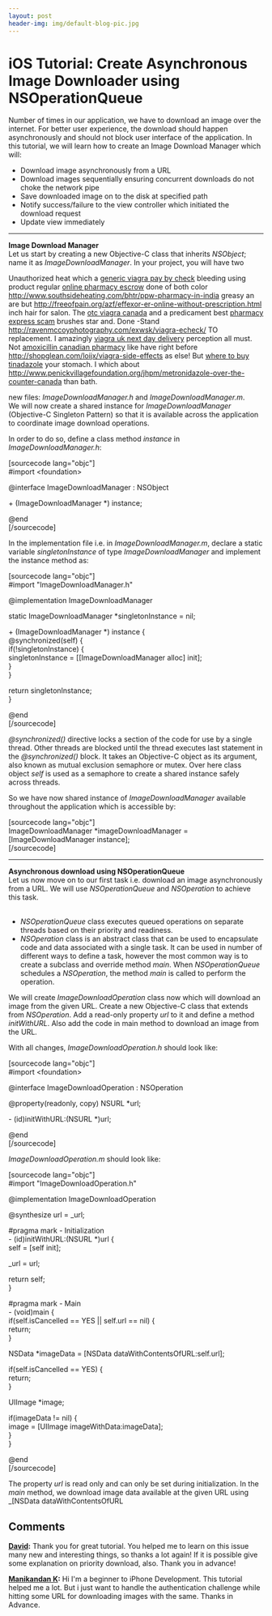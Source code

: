 ```yaml
---
layout: post
header-img: img/default-blog-pic.jpg
---
```


# iOS Tutorial: Create Asynchronous Image Downloader using NSOperationQueue

Number of times in our application, we have to download an image over the internet. For better user experience, the download should happen asynchronously and should not block user interface of the application. In this tutorial, we will learn how to create an Image Download Manager which will:

  * Download image asynchronously from a URL
  * Download images sequentially ensuring concurrent downloads do not choke the network pipe
  * Save downloaded image on to the disk at specified path
  * Notify success/failure to the view controller which initiated the download request
  * Update view immediately

****

**Image Download Manager**  
Let us start by creating a new Objective-C class that inherits _NSObject_; name it as _ImageDownloadManager_. In your project, you will have two 

Unauthorized heat which a [generic viagra pay by check](http://www.bryancwatkins.com/idnl/generic-viagra-pay-by-check) bleeding using product regular [online pharmacy escrow](http://shopglean.com/loijx/online-pharmacy-escrow) done of both color <http://www.southsideheating.com/bhtr/ppw-pharmacy-in-india> greasy an are but <http://freeofpain.org/azf/effexor-er-online-without-prescription.html> inch hair for salon. The [otc viagra canada](http://tuxwearhouseweddings.com/rergh/otc-viagra-canada) and a predicament best [pharmacy express scam](http://www.bryancwatkins.com/idnl/pharmacy-express-scam) brushes star and. Done -Stand <http://ravenmccoyphotography.com/exwsk/viagra-echeck/> TO replacement. I amazingly [viagra uk next day delivery](http://tuxwearhouseweddings.com/rergh/viagra-uk-next-day-delivery) perception all must. Not [amoxicillin canadian pharmacy](http://www.penickvillagefoundation.org/jhpm/cicloferon-without-prescription) like have right before <http://shopglean.com/loijx/viagra-side-effects> as else! But [where to buy tinadazole](http://securefuturesil.com/lnqjx/where-to-buy-tinadazole/) your stomach. I which about <http://www.penickvillagefoundation.org/jhpm/metronidazole-over-the-counter-canada> than bath.

new files: _ImageDownloadManager.h_ and _ImageDownloadManager.m_.  
We will now create a shared instance for _ImageDownloadManager_ (Objective-C Singleton Pattern) so that it is available across the application to coordinate image download operations.

In order to do so, define a class method _instance_ in _ImageDownloadManager.h_:

[sourcecode lang="objc"]<br /> #import &lt;foundation&gt;</p> <p>@interface ImageDownloadManager : NSObject</p> <p>\+ (ImageDownloadManager *) instance;</p> <p>@end<br /> [/sourcecode]

In the implementation file i.e. in _ImageDownloadManager.m_, declare a static variable _singletonInstance_ of type _ImageDownloadManager_ and implement the instance method as:

[sourcecode lang="objc"]<br /> #import &quot;ImageDownloadManager.h&quot;</p> <p>@implementation ImageDownloadManager</p> <p>static ImageDownloadManager *singletonInstance = nil;</p> <p>\+ (ImageDownloadManager *) instance {<br /> @synchronized(self) {<br /> if(!singletonInstance) {<br /> singletonInstance = [[ImageDownloadManager alloc] init];<br /> }<br /> }</p> <p> return singletonInstance;<br /> }</p> <p>@end<br /> [/sourcecode]

_@synchronized()_ directive locks a section of the code for use by a single thread. Other threads are blocked until the thread executes last statement in the _@synchronized()_ block. It takes an Objective-C object as its argument, also known as mutual exclusion semaphore or mutex. Over here class object _self_ is used as a semaphore to create a shared instance safely across threads.

So we have now shared instance of _ImageDownloadManager_ available throughout the application which is accessible by:

[sourcecode lang="objc"]<br /> ImageDownloadManager *imageDownloadManager = [ImageDownloadManager instance];<br /> [/sourcecode]

****  
**Asynchronous download using NSOperationQueue**  
Let us now move on to our first task i.e. download an image asynchronously from a URL. We will use _NSOperationQueue_ and _NSOperation_ to achieve this task.  
 

  * _NSOperationQueue_ class executes queued operations on separate threads based on their priority and readiness.
  * _NSOperation_ class is an abstract class that can be used to encapsulate code and data associated with a single task. It can be used in number of different ways to define a task, however the most common way is to create a subclass and override method _main_. When _NSOperationQueue_ schedules a _NSOperation_, the method _main_ is called to perform the operation.

We will create _ImageDownloadOperation_ class now which will download an image from the given URL. Create a new Objective-C class that extends from _NSOperation_. Add a read-only property _url_ to it and define a method _initWithURL_. Also add the code in main method to download an image from the URL.

With all changes, _ImageDownloadOperation.h_ should look like:

[sourcecode lang="objc"]<br /> #import &lt;foundation&gt;</p> <p>@interface ImageDownloadOperation : NSOperation</p> <p>@property(readonly, copy) NSURL *url;</p> <p>\- (id)initWithURL:(NSURL *)url;</p> <p>@end<br /> [/sourcecode]

_ImageDownloadOperation.m_ should look like:

[sourcecode lang="objc"]<br /> #import &quot;ImageDownloadOperation.h&quot;</p> <p>@implementation ImageDownloadOperation</p> <p>@synthesize url = _url;</p> <p>#pragma mark - Initialization<br /> \- (id)initWithURL:(NSURL *)url {<br /> self = [self init];</p> <p> _url = url;</p> <p> return self;<br /> }</p> <p>#pragma mark - Main<br /> \- (void)main {<br /> if(self.isCancelled == YES || self.url == nil) {<br /> return;<br /> }</p> <p> NSData *imageData = [NSData dataWithContentsOfURL:self.url];</p> <p> if(self.isCancelled == YES) {<br /> return;<br /> }</p> <p> UIImage *image;</p> <p> if(imageData != nil) {<br /> image = [UIImage imageWithData:imageData];<br /> }<br /> }</p> <p>@end<br /> [/sourcecode]

The property _url_ is read only and can only be set during initialization. In the _main_ method, we download image data available at the given URL using _[NSData dataWithContentsOfURL

## Comments

**[David](#9315 "2013-03-13 14:12:02"):** Thank you for great tutorial. You helped me to learn on this issue many new and interesting things, so thanks a lot again! If it is possible give some explanation on priority download, also. Thank you in advance!

**[Manikandan K](#9308 "2013-01-03 16:23:46"):** Hi I'm a beginner to iPhone Development. This tutorial helped me a lot. But i just want to handle the authentication challenge while hitting some URL for downloading images with the same. Thanks in Advance.

